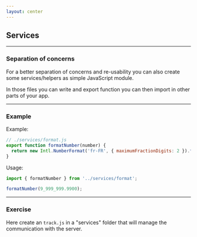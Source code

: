 ```yaml
---
layout: center
---
```


## Services

<Toc maxDepth="2" mode="onlySiblings"/>

---

### Separation of concerns

For a better separation of concerns and re-usability you can also create some services/helpers as simple JavaScript module.

In those files you can write and export function you can then import in other parts of your app.

---

### Example

Example:
```jsx
// ./services/format.js
export function formatNumber(number) {
  return new Intl.NumberFormat('fr-FR', { maximumFractionDigits: 2 }).format(number)
}
```

Usage:
```jsx
import { formatNumber } from '../services/format';

formatNumber(9_999_999.9900);
```

---

### Exercise

Here create an `track.js` in a "services" folder that will manage the communication with the server.
